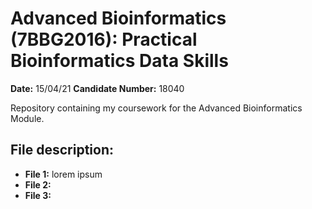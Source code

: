 # Advanced Bioinformatics (7BBG2016): Practical Bioinformatics Data Skills

**Date:** 15/04/21
**Candidate Number:** 18040

Repository containing my coursework for the Advanced Bioinformatics Module. 

## File description:

* **File 1:** lorem ipsum 
* **File 2:**
* **File 3:**
